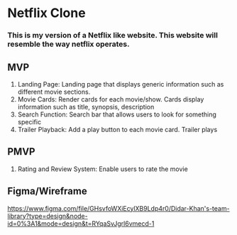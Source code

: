 # Netflix Clone

### This is my version of a Netflix like website. This website will resemble the way netflix operates.


## MVP

1. Landing Page: Landing page that displays generic information such as different movie sections.
2. Movie Cards: Render cards for each movie/show. Cards display information such as title, synopsis, description
3. Search Function: Search bar that allows users to look for something specific
4. Trailer Playback: Add a play button to each movie card. Trailer plays

## PMVP

1. Rating and Review System: Enable users to rate the movie

## Figma/Wireframe

https://www.figma.com/file/GHsvfoWXiEcylXB9Ldp4r0/Didar-Khan's-team-library?type=design&node-id=0%3A1&mode=design&t=RYqaSvJgrl6vmecd-1